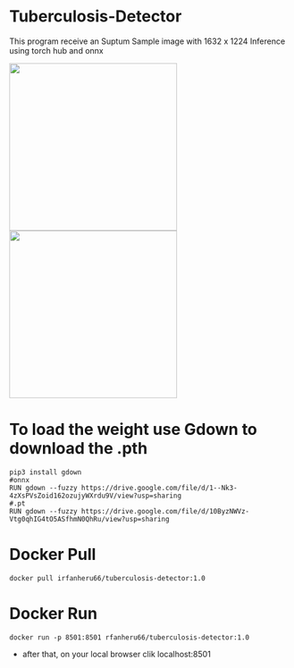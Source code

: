 # Tuberculosis-Detector


This program receive an Suptum Sample image with 1632 x 1224 
Inference using torch hub and onnx
<p float="left"> 
  <img src="ReadmeAssets/input.jpg" width="300" />
  <img src="ReadmeAssets/Result.png" width="300" /> 
</p>

# To load the weight use Gdown to download the .pth
```
pip3 install gdown
#onnx
RUN gdown --fuzzy https://drive.google.com/file/d/1--Nk3-4zXsPVsZoid162ozujyWXrdu9V/view?usp=sharing
#.pt
RUN gdown --fuzzy https://drive.google.com/file/d/10ByzNWVz-Vtg0qhIG4tO5ASfhmN0QhRu/view?usp=sharing

```
# Docker Pull
```
docker pull irfanheru66/tuberculosis-detector:1.0
```
# Docker Run
```
docker run -p 8501:8501 rfanheru66/tuberculosis-detector:1.0
```
- after that, on your local browser clik localhost:8501
